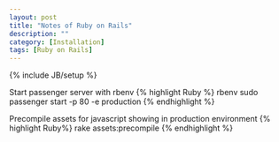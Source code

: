 ```yaml
---
layout: post
title: "Notes of Ruby on Rails"
description: ""
category: [Installation]
tags: [Ruby on Rails]
---
```

{% include JB/setup %}

Start passenger server with rbenv
{% highlight Ruby %}
	rbenv sudo passenger start -p 80 -e production
{% endhighlight %}

Precompile assets for javascript showing in production environment
{% highlight Ruby%}
	rake assets:precompile
{% endhighlight %}